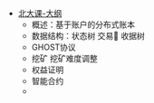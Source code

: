 - <a href=https://www.bilibili.com/video/BV1Vt411X7JF?zw class="apple"> 北大课-大纲</a>
	- 概述：基于账户的分布式账本
	- 数据结构：状态树 交易🌲  收据树
	- GHOST协议
	- 挖矿 挖矿难度调整
	- 权益证明
	- 智能合约
	-